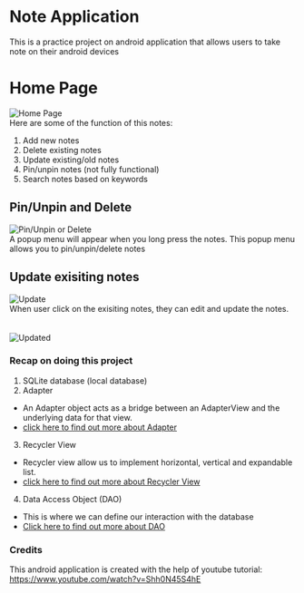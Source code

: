 # Note Application
This is a practice project on android application that allows users to take note on their android devices
 
# Home Page 
![Home Page](https://github.com/victorjongsoon/note-application/blob/main/img/Notes%20Application.jpeg)<br/>
Here are some of the function of this notes:
1. Add new notes
2. Delete existing notes
3. Update existing/old notes
4. Pin/unpin notes (not fully functional)
5. Search notes based on keywords

## Pin/Unpin and Delete
![Pin/Unpin or Delete](https://github.com/victorjongsoon/note-application/blob/main/img/pin%20and%20delete.jpeg)<br/>
A popup menu will appear when you long press the notes. This popup menu allows you to pin/unpin/delete notes

## Update exisiting notes
![Update](https://github.com/victorjongsoon/note-application/blob/main/img/Update.jpeg)<br/>
When user click on the exisiting notes, they can edit and update the notes.<br/><br/><br/>
![Updated](https://github.com/victorjongsoon/note-application/blob/main/img/updated.jpeg)<br/>

### Recap on doing this project 
1. SQLite database (local database)
2. Adapter
 - An Adapter object acts as a bridge between an AdapterView and the underlying data for that view.
 - [click here to find out more about Adapter](https://developer.android.com/reference/android/widget/Adapter)
3. Recycler View
 - Recycler view allow us to implement horizontal, vertical and expandable list.
 - [click here to find out more about Recycler View](https://developer.android.com/guide/topics/ui/layout/recyclerview?gclid=Cj0KCQjw_4-SBhCgARIsAAlegrWKAxRbBKSXXxGwbRmZR6B0xl6Tp6W1j9OP_VheVOfAKNpE32xIvrEaAmcsEALw_wcB&gclsrc=aw.ds)
4. Data Access Object (DAO)
 - This is where we can define our interaction with the database
 - [Click here to find out more about DAO](https://developer.android.com/training/data-storage/room/accessing-data)

### Credits
This android application is created with the help of youtube tutorial: https://www.youtube.com/watch?v=Shh0N45S4hE
